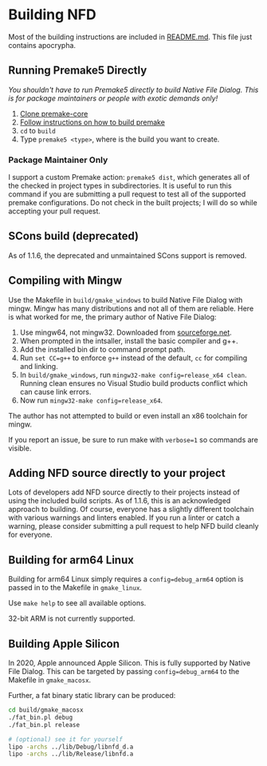 # Building NFD #

Most of the building instructions are included in [README.md](/README.md). This file just contains apocrypha.

## Running Premake5 Directly ##

*You shouldn't have to run Premake5 directly to build Native File Dialog.  This is for package maintainers or people with exotic demands only!*

1. [Clone premake-core](https://github.com/premake/premake-core)
2. [Follow instructions on how to build premake](https://github.com/premake/premake-core/wiki/Building-Premake)
3. `cd` to `build`
4. Type `premake5 <type>`, where <type> is the build you want to create.

### Package Maintainer Only ###

I support a custom Premake action: `premake5 dist`, which generates all of the checked in project types in subdirectories.  It is useful to run this command if you are submitting a pull request to test all of the supported premake configurations.  Do not check in the built projects; I will do so while accepting your pull request.

## SCons build (deprecated) ##

As of 1.1.6, the deprecated and unmaintained SCons support is removed.

## Compiling with Mingw ##

Use the Makefile in `build/gmake_windows` to build Native File Dialog with mingw.  Mingw has many distributions and not all of them are reliable.  Here is what worked for me, the primary author of Native File Dialog:

1. Use mingw64, not mingw32.  Downloaded from [sourceforge.net](https://sourceforge.net/projects/mingw-w64/files/Toolchains%20targetting%20Win32/Personal%20Builds/mingw-builds/installer/mingw-w64-install.exe/download).
2. When prompted in the intsaller, install the basic compiler and g++.
3. Add the installed bin dir to command prompt path.
4. Run `set CC=g++` to enforce `g++` instead of the default, `cc` for compiling and linking.
5. In `build/gmake_windows`, run `mingw32-make config=release_x64 clean`.  Running clean ensures no Visual Studio build products conflict which can cause link errors.
6. Now run `mingw32-make config=release_x64`.

The author has not attempted to build or even install an x86 toolchain for mingw.

If you report an issue, be sure to run make with `verbose=1` so commands are visible.

## Adding NFD source directly to your project ##

Lots of developers add NFD source directly to their projects instead of using the included build scripts.  As of 1.1.6, this is an acknowledged approach to building.  Of course, everyone has a slightly different toolchain with various warnings and linters enabled.  If you run a linter or catch a warning, please consider submitting a pull request to help NFD build cleanly for everyone.

## Building for arm64 Linux ##

Building for arm64 Linux simply requires a `config=debug_arm64` option is passed in to the Makefile in `gmake_linux`.

Use `make help`  to see all available options.

32-bit ARM is not currently supported.

## Building Apple Silicon ##

In 2020, Apple announced Apple Silicon.  This is fully supported by Native File Dialog. This can be targeted by passing `config=debug_arm64` to the Makefile in `gmake_macosx`.

Further, a fat binary static library can be produced:

```bash
cd build/gmake_macosx
./fat_bin.pl debug
./fat_bin.pl release

# (optional) see it for yourself
lipo -archs ../lib/Debug/libnfd_d.a
lipo -archs ../lib/Release/libnfd.a
```
